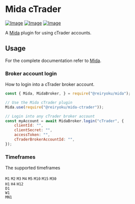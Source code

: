 # Mida cTrader
[![Image](https://img.shields.io/npm/v/@reiryoku/mida-ctrader)](https://www.npmjs.com/package/@reiryoku/mida-ctrader)
[![Image](https://img.shields.io/npm/l/@reiryoku/mida-ctrader)](LICENSE)
[![Image](https://img.shields.io/discord/780532638846287904?label=community)](https://discord.gg/cKyWTUsr3q)
<br>

A [Mida](https://github.com/Reiryoku-Technologies/Mida) plugin for using cTrader accounts.

## Usage
For the complete documentation refer to [Mida](https://github.com/Reiryoku-Technologies/Mida).

### Broker account login
How to login into a cTrader broker account.
```javascript
const { Mida, MidaBroker, } = require("@reiryoku/mida");

// Use the Mida cTrader plugin
Mida.use(require("@reiryoku/mida-ctrader"));

// Login into any cTrader broker account
const myAccount = await MidaBroker.login("cTrader", {
    clientId: "",
    clientSecret: "",
    accessToken: "",
    cTraderBrokerAccountId: "",
});
```

### Timeframes
The supported timeframes<br><br>
`M1` `M2` `M3` `M4` `M5` `M10` `M15` `M30`<br>
`H1` `H4` `H12`<br>
`D1`<br>
`W1`<br>
`MN1`<br>
